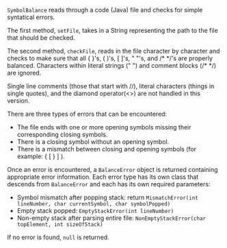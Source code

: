 `SymbolBalance` reads through a code (Java) file and checks for simple syntatical errors.

The first method, `setFile`, takes in a String representing the path to the file that should be checked.

The second method, `checkFile`, reads in the file character by character and checks to make sure that all { }'s, ( )'s, [ ]'s, " "'s, and /\* \*/'s are properly balanced. Characters within literal strings (" ") and comment blocks (/\* \*/) are ignored.

Single line comments (those that start with //), literal characters (things in single quotes), and the diamond operator(<>) are not handled in this version.

There are three types of errors that can be encountered:

* The file ends with one or more opening symbols missing their corresponding closing symbols.
* There is a closing symbol without an opening symbol.
* There is a mismatch between closing and opening symbols (for example: { [ } ] ).

Once an error is encountered, a `BalanceError` object is returned containing appropriate error information. Each error type has its own class that descends from `BalanceError` and each has its own required parameters:

- Symbol mismatch after popping stack: return `MismatchError(int lineNumber, char currentSymbol, char symbolPopped)`
- Empty stack popped: `EmptyStackError(int lineNumber)`
- Non-empty stack after parsing entire file: `NonEmptyStackError(char topElement, int sizeOfStack)`

If no error is found, `null` is returned.
